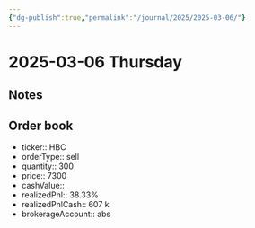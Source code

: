 ```yaml
---
{"dg-publish":true,"permalink":"/journal/2025/2025-03-06/"}
---
```


# 2025-03-06 Thursday

## Notes

## Order book

- ticker:: HBC
- orderType:: sell
- quantity:: 300
- price:: 7300
- cashValue::
- realizedPnl:: 38.33%
- realizedPnlCash:: 607 k
- brokerageAccount:: abs
